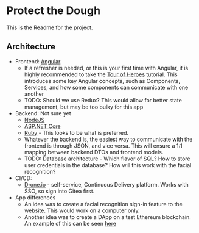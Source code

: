 # Protect the Dough

This is the Readme for the project.

## Architecture
* Frontend: [Angular](https://angular.io/)
    * If a refresher is needed, or this is your first time with Angular, it is highly recommended to take the [Tour of Heroes](https://angular.io/tutorial) tutorial. This introduces some key Angular concepts, such as Components, Services, and how some components can communicate with one another
    * TODO: Should we use Redux? This would allow for better state management, but may be too bulky for this app
* Backend: Not sure yet
    * [NodeJS](https://nodejs.org/en/)
    * [ASP.NET Core](https://docs.microsoft.com/en-us/aspnet/core/?view=aspnetcore-3.0)
    * [Ruby](https://scotch.io/tutorials/build-a-restful-json-api-with-rails-5-part-one) - This looks to be what is preferred.
    * Whatever the backend is, the easiest way to communicate with the frontend is through JSON, and vice versa. This will ensure a 1:1 mapping between backend DTOs and frontend models.
    * TODO: Database architecture - Which flavor of SQL? How to store user credentials in the database? How will this work with the facial recognition?
* CI/CD:
    * [Drone.io](https://drone.protectthedough.shop) - self-service, Continuous Delivery platform. Works with SSO, so sign into Gitea first.
* App differences
    * An idea was to create a facial recognition sign-in feature to the website. This would work on a computer only.
    * Another idea was to create a DApp on a test Ethereum blockchain. An example of this can be seen [here](https://medium.com/coinmonks/build-a-dapp-using-ethereum-and-angular-6-a404fbf3c08d)
